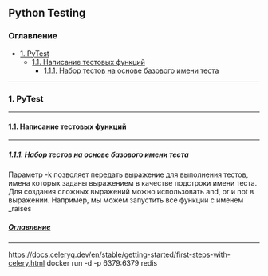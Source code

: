 ## Python Testing

### <a name="Оглавление"></a>  Оглавление
 + [1. PyTest](#1)
   + [1.1. Написание тестовых функций](#1.1)
      + [1.1.1. Набор тестов на основе базового имени теста](#1.1.1)


---
### <a name="1"></a>	1. PyTest
---
#### <a name="1.1"></a>	1.1. Написание тестовых функций
---
##### <a name="1.1.1"></a>	1.1.1. Набор тестов на основе базового имени теста

Параметр -k позволяет передать выражение для выполнения тестов, имена которых заданы выражением в качестве подстроки имени теста. Для создания сложных выражений можно использовать and, or и not в выражении. Например, мы можем запустить все функции с именем _raises


##### [Оглавление](#--оглавление)
---

https://docs.celeryq.dev/en/stable/getting-started/first-steps-with-celery.html
docker run -d -p 6379:6379 redis